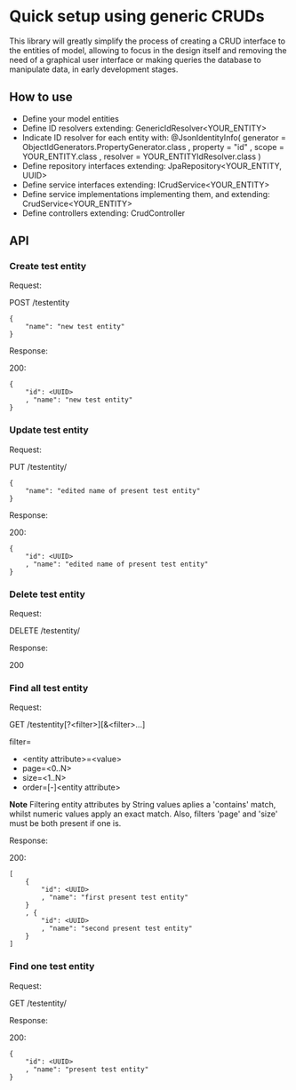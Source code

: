 # Quick setup using generic CRUDs

This library will greatly simplify the process of creating
a CRUD interface to the entities of model, allowing to focus
in the design itself and removing the need of a graphical
user interface or making queries the database to manipulate
data, in early development stages.

## How to use

- Define your model entities
- Define ID resolvers extending: GenericIdResolver<YOUR_ENTITY>
- Indicate ID resolver for each entity with:
@JsonIdentityInfo(
        generator = ObjectIdGenerators.PropertyGenerator.class
        , property = "id"
        , scope = YOUR_ENTITY.class
        , resolver = YOUR_ENTITYIdResolver.class
)
- Define repository interfaces extending: JpaRepository<YOUR_ENTITY, UUID>
- Define service interfaces extending: ICrudService<YOUR_ENTITY>
- Define service implementations implementing them, and extending: CrudService<YOUR_ENTITY>
- Define controllers extending: CrudController<TestEntity>

## API

### Create test entity

Request:

POST /testentity
```
{
	"name": "new test entity"
}
```

Response:

200:
```
{
    "id": <UUID>
    , "name": "new test entity"
}
```

### Update test entity

Request:

PUT /testentity/<UUID>
```
{
    "name": "edited name of present test entity"
}
```

Response:

200:
```
{
    "id": <UUID>
    , "name": "edited name of present test entity"
}
```

### Delete test entity

Request:

DELETE /testentity/<UUID>

Response:

200

### Find all test entity

Request:

GET /testentity[?\<filter>][&\<filter>...]

filter=
- \<entity attribute>=\<value>
- page=<0..N>
- size=<1..N>
- order=[-]\<entity attribute>

**Note**
Filtering entity attributes by String values aplies a 'contains'
match, whilst numeric values apply an exact match. Also, filters
'page' and 'size' must be both present if one is.

Response:

200:
```
[
    {
        "id": <UUID>
        , "name": "first present test entity"
    }
    , {
        "id": <UUID>
        , "name": "second present test entity"
    }
]
```

### Find one test entity

Request:

GET /testentity/<UUID>

Response:

200:
```
{
    "id": <UUID>
    , "name": "present test entity"
}
```
